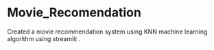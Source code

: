 # Movie_Recomendation
Created a movie recommendation system using KNN machine learning algorithm using streamlit .
